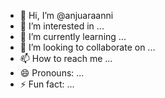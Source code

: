 - 👋 Hi, I’m @anjuaraanni
- 👀 I’m interested in ...
- 🌱 I’m currently learning ...
- 💞️ I’m looking to collaborate on ...
- 📫 How to reach me ...
- 😄 Pronouns: ...
- ⚡ Fun fact: ...

<!---
anjuaraanni/anjuaraanni is a ✨ special ✨ repository because its `README.md` (this file) appears on your GitHub profile.
You can click the Preview link to take a look at your changes.
--->
